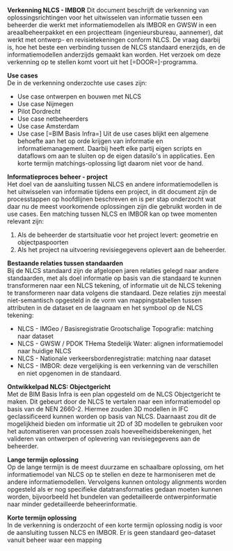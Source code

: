 **Verkenning NLCS - IMBOR**
Dit document beschrijft de verkenning van oplossingsrichtingen voor het uitwisselen van informatie tussen een beheerder die werkt met informatiemodellen als IMBOR en GWSW in een areaalbeheerpakket en een projectteam (ingenieursbureau, aannemer), dat werkt met ontwerp- en revisietekeningen conform NLCS. De vraag daarbij is, hoe het beste een verbinding tussen de NLCS standaard enerzijds, en de informatiemodellen anderzijds gemaakt kan worden. Het verzoek om deze verkenning op te stellen komt voort uit het [=DOOR=]-programma. 

**Use cases**<br>
De in de verkenning onderzochte use cases zijn:
* Use case ontwerpen en bouwen met NLCS
* Use case Nijmegen
* Pilot Dordrecht
* Use case netbeheerders
* Use case Amsterdam
* Use case [=BIM Basis Infra=]
Uit de use cases blijkt een algemene behoefte aan het op orde krijgen van informatie en informatiemanagement. Daarbij heeft elke partij eigen scripts en dataflows om aan te sluiten op de eigen datasilo's in applicaties. Een korte termijn matchings-oplossing ligt daarom niet voor de hand. 

**Informatieproces beheer - project**<br>
Het doel van de aansluiting tussen NLCS en andere informatiemodellen is het uitwisselen van informatie tijdens een project, in dit document zijn de processtappen op hoofdlijnen beschreven en is per stap onderzocht wat daar nu de meest voorkomende oplossingen zijn die gebruikt worden in de use cases. Een matching tussen NLCS en IMBOR kan op twee momenten relevant zijn:
1. Als de beheerder de startsituatie voor het project levert: geometrie en objectpaspoorten 
2. Als het project na uitvoering revisiegegevens oplevert aan de beheerder.


**Bestaande relaties tussen standaarden**<br>
Bij de NLCS standaard zijn de afgelopen jaren relaties gelegd naar andere standaarden, met als doel informatie op basis van die standaard te kunnen transformeren naar een NLCS tekening, of informatie uit de NLCS tekening te transformeren naar data volgens die standaard. Deze relaties zijn meestal niet-semantisch opgesteld in de vorm van mappingstabellen tussen attributen in de dataset en de laagnaam en het symbool op de NLCS tekening:
* NLCS - IMGeo / Basisregistratie Grootschalige Topografie: matching naar dataset
* NLCS - GWSW / PDOK THema Stedelijk Water: alignen informatiemodel naar huidige NLCS
* NLCS - Nationale verkeersbordenregistratie: matching naar dataset
* NLCS - IMBOR: deze vergelijking is een verkenning van de verschillen en niet opgenomen in de standaard.

**Ontwikkelpad NLCS: Objectgericht**<br>
Met de BIM Basis Infra is een plan opgesteld om de NLCS Objectgericht te maken. Dit gebeurt door de NLCS te vertalen naar een informatiemodel op basis van de NEN 2660-2. Hiermee zouden 3D modellen in IFC geclassificeerd kunnen worden op basis van NLCS. Daarnaast zou dit de mogelijkheid bieden om informatie uit 2D of 3D modellen te gebruiken voor het automatiseren van processen zoals hoeveelheidsberekeningen, het valideren van ontwerpen of oplevering van revisiegegevens aan de beheerder.

**Lange termijn oplossing**<br>
Op de lange termijn is de meest duurzame en schaalbare oplossing, om het informatiemodel van NLCS op te stellen en deze te harmoniseren met de andere informatiemodellen. Vervolgens kunnen ontology alignments worden opgesteld als er nog specifieke datatransformaties gedaan moeten kunnen worden, bijvoorbeeld het bundelen van gedetailleerde ontwerpinformatie naar minder gedetailleerde beheerinformatie.

**Korte termijn oplossing**<br>
In de verkenning is onderzocht of een korte termijn oplossing nodig is voor de aansluiting tussen NLCS en IMBOR. Er is geen standaard geo-dataset vanuit beheer waar een mapping


